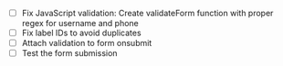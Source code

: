 - [ ] Fix JavaScript validation: Create validateForm function with proper regex for username and phone
- [ ] Fix label IDs to avoid duplicates
- [ ] Attach validation to form onsubmit
- [ ] Test the form submission
